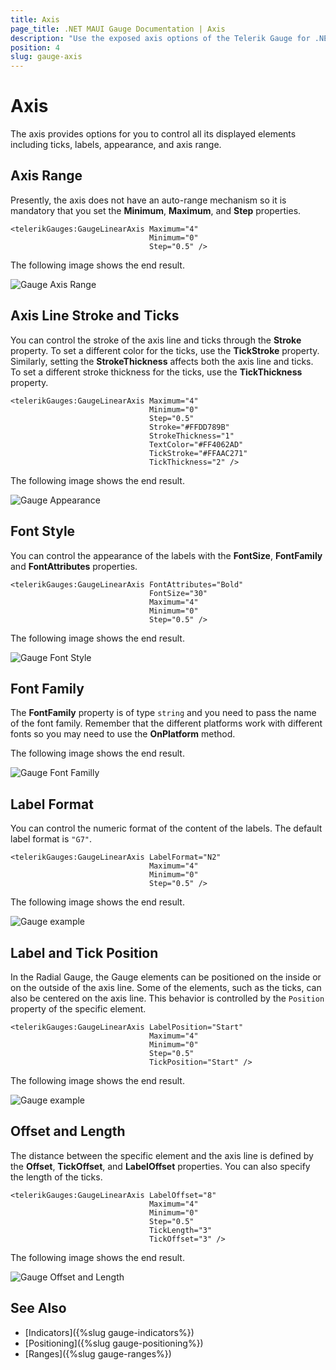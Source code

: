 ```yaml
---
title: Axis
page_title: .NET MAUI Gauge Documentation | Axis
description: "Use the exposed axis options of the Telerik Gauge for .NET MAUI control to set the axis range, line stroke, ticks, font style and font family, and more."
position: 4
slug: gauge-axis
---
```


# Axis

The axis provides options for you to control all its displayed elements including ticks, labels, appearance, and axis range.

## Axis Range

Presently, the axis does not have an auto-range mechanism so it is mandatory that you set the **Minimum**, **Maximum**, and **Step** properties.

```XAML
<telerikGauges:GaugeLinearAxis Maximum="4"
                               Minimum="0"
                               Step="0.5" />
```

The following image shows the end result.  

![Gauge Axis Range](images/gauge-axis-range.png)

## Axis Line Stroke and Ticks

You can control the stroke of the axis line and ticks through the **Stroke** property. To set a different color for the ticks, use the **TickStroke** property. Similarly, setting the **StrokeThickness** affects both the axis line and ticks. To set a different stroke thickness for the ticks, use the **TickThickness** property.

```XAML
<telerikGauges:GaugeLinearAxis Maximum="4"
                               Minimum="0"
                               Step="0.5"
                               Stroke="#FFDD789B"
                               StrokeThickness="1"
                               TextColor="#FF4062AD"
                               TickStroke="#FFAAC271"
                               TickThickness="2" />
```

The following image shows the end result.

![Gauge Appearance](images/gauge-axis-appearance.png)

## Font Style

You can control the appearance of the labels with the **FontSize**, **FontFamily** and **FontAttributes** properties.

```XAML
<telerikGauges:GaugeLinearAxis FontAttributes="Bold"
                               FontSize="30"
                               Maximum="4"
                               Minimum="0"
                               Step="0.5" />
```

The following image shows the end result.

![Gauge Font Style](images/gauge-axis-fontstyle.png)

## Font Family

The **FontFamily** property is of type `string` and you need to pass the name of the font family. Remember that the different platforms work with different fonts so you may need to use the **OnPlatform** method.

<snippet id='gauge-axis-font-family'/>

The following image shows the end result.

![Gauge Font Familly](images/gauge-axis-fontfamily.png)

## Label Format

You can control the numeric format of the content of the labels. The default label format is `"G7"`.

```XAML
<telerikGauges:GaugeLinearAxis LabelFormat="N2"
                               Maximum="4"
                               Minimum="0"
                               Step="0.5" />
```							   

The following image shows the end result.

![Gauge example](images/gauge-axis-label-format.png)

## Label and Tick Position

In the Radial Gauge, the Gauge elements can be positioned on the inside or on the outside of the axis line. Some of the elements, such as the ticks, can also be centered on the axis line. This behavior is controlled by the `Position` property of the specific element.

```XAML
<telerikGauges:GaugeLinearAxis LabelPosition="Start"
                               Maximum="4"
                               Minimum="0"
                               Step="0.5"
                               TickPosition="Start" />
```

The following image shows the end result.

![Gauge example](images/gauge-axis-label-and-tick-position.png)

## Offset and Length

The distance between the specific element and the axis line is defined by the **Offset**, **TickOffset**, and **LabelOffset** properties. You can also specify the length of the ticks.

```XAML
<telerikGauges:GaugeLinearAxis LabelOffset="8"
                               Maximum="4"
                               Minimum="0"
                               Step="0.5"
                               TickLength="3"
                               TickOffset="3" />
```							   

The following image shows the end result.

![Gauge Offset and Length](images/gauge-axis-offset-and-length.png)

## See Also

- [Indicators]({%slug gauge-indicators%})
- [Positioning]({%slug gauge-positioning%})
- [Ranges]({%slug gauge-ranges%})
